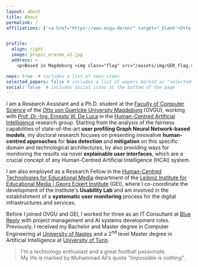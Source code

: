 ```yaml
---
layout: about
title: About
permalink: /
affiliations: ['<a href="https://www.ovgu.de/en/" target="_blank">Otto von Guericke University Magdeburg</a>. Universitätsplatz 2, 39106 Magdeburg, Germany', '<a href="http://www.gei.de/en/home.html" target="_blank">Leibniz Institute for Educational Media | Georg Eckert Institute</a>. Freisestraße 1, 38118 Brunswick, Germany']


profile:
  align: right
  image: propic_erasmo_v2.jpg
  address: >
    <p>Based in Magdeburg <img class="flag" src="/assets/img/GER_flag.svg"></img></p>

news: true  # includes a list of news items
selected_papers: false # includes a list of papers marked as "selected={true}"
social: false  # includes social icons at the bottom of the page
---
```

I am a Research Assistant and a Ph.D. student at the [Faculty of Computer Science](https://www.inf.ovgu.de/en/) of the [Otto von Guericke University Magdeburg](https://www.ovgu.de/en/) (OVGU), working with [Prof. Dr.-Ing. Ernesto W. De Luca](http://www.gei.de/en/mitarbeiter/prof-dr-ing-ernesto-william-de-luca.html) in the [Human-Centred Artificial Intelligence](https://hcai.ovgu.de/) research group.
Starting from the analysis of the fairness capabilities of state-of-the-art **user profiling Graph Neural Network-based models**, my doctoral research focuses on presenting innovative **human-centred approaches** for **bias detection** and **mitigation** on this specific domain and technological architectures, by also providing ways for monitoring the results via novel **explainable user interfaces**, which are a crucial concept of any Human-Centred Artificial Intelligence (HCAI) system.

I am also employed as a Research Fellow in the [Human-Centred Technologies for Educational Media](https://www.gei.de/en/institute/departments/human-centered-technologies-for-educational-media) department of the [Leibniz Institute for Educational Media \| Georg Eckert Institute](http://www.gei.de/en/home.html) (GEI), where I co-coordinate the development of the institute's **Usability Lab** and am involved in the establishment of a **systematic user monitoring** process for the digital infrastructures and services.

Before I joined OVGU and GEI, I worked for three as an IT Consultant at [Blue Reply](https://www.reply.com/blue-reply/it/) with project management and AI systems development roles.
Previously, I received my Bachelor and Master degree in Computer Engineering at [University of Naples](http://www.unina.it/en_GB/home) and a 2<sup>nd</sup> level Master degree in Artificial Intelligence at [University of Turin](https://en.unito.it/).

> I'm a technology enthusiast and a great football passionate.\
> My life is marked by Muhammad Ali’s quote *<span class="quote-italic">"Impossible is nothing"</span>*.